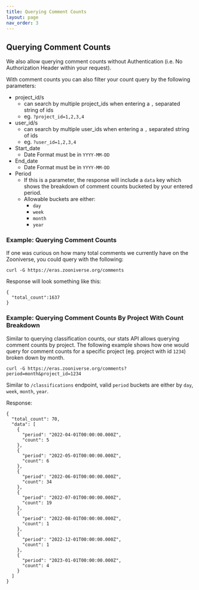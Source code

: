 ```yaml
---
title: Querying Comment Counts
layout: page
nav_order: 3
---
```


## Querying Comment Counts

We also allow querying comment counts without Authentication (i.e. No Authorization Header within your request).

With comment counts you can also filter your count query by the following parameters:



* project_id/s
    * can search by multiple project_ids when entering a `,` separated string of ids
    * eg. `?project_id=1,2,3,4`
* user_id/s
    * can search by multiple user_ids when entering a `,` separated string of ids
    * eg. `?user_id=1,2,3,4`
* Start_date
    * Date Format must be in `YYYY-MM-DD`
* End_date
    * Date Format must be in `YYYY-MM-DD`
* Period
    * If this is a parameter, the response will include a `data` key which shows the breakdown of comment counts bucketed by your entered period.
    * Allowable buckets are either:
        * `day`
        * `week`
        * `month`
        * `year`


### Example: Querying Comment Counts

If one was curious on how many total comments we currently have on the Zooniverse, you could query with the following:
```
curl -G https://eras.zooniverse.org/comments
```

Response will look something like this:
```
{
  "total_count":1637
}

```

### Example: Querying Comment Counts By Project With Count 	Breakdown

Similar to querying classification counts, our stats API allows querying comment counts by project. The following example shows how one would query for comment counts for a specific project (eg. project with id `1234`) broken down by month.

```
curl -G https://eras.zooniverse.org/comments?period=month&project_id=1234
```

Similar to `/classifications` endpoint, valid `period` buckets are either by `day`, `week`, `month`, `year`.

Response:
```
{
  "total_count": 70,
  "data": [
    {
      "period": "2022-04-01T00:00:00.000Z",
      "count": 5
    },
    {
      "period": "2022-05-01T00:00:00.000Z",
      "count": 6
    },
    {
      "period": "2022-06-01T00:00:00.000Z",
      "count": 34
    },
    {
      "period": "2022-07-01T00:00:00.000Z",
      "count": 19
    },
    {
      "period": "2022-08-01T00:00:00.000Z",
      "count": 1
    },
    {
      "period": "2022-12-01T00:00:00.000Z",
      "count": 1
    },
    {
      "period": "2023-01-01T00:00:00.000Z",
      "count": 4
    }
  ]
}
```